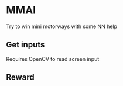 # MMAI

Try to win mini motorways with some NN help

## Get inputs
Requires OpenCV to read screen input

## Reward
